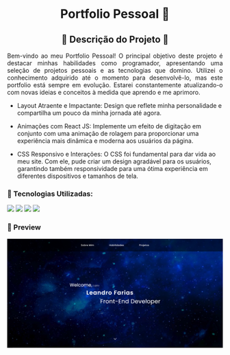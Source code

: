 <h1 align="center">Portfolio Pessoal  🚀 </h1> 

<h2 align='center'> 📜 Descrição do Projeto 📜 </h2> 

<p align="justify">Bem-vindo ao meu Portfolio Pessoal! O principal objetivo deste projeto é destacar minhas habilidades como programador, apresentando uma seleção de projetos pessoais e as tecnologias que domino. Utilizei o conhecimento adquirido até o momento para desenvolvê-lo, mas este portfolio está sempre em evolução. Estarei constantemente atualizando-o com novas ideias e conceitos à medida que aprendo e me aprimoro.</p>

- Layout Atraente e Impactante: Design que reflete minha personalidade e compartilha um pouco da minha jornada até agora.

- Animações com React JS: Implemente um efeito de digitação em conjunto com uma animação de rolagem para proporcionar uma experiência mais dinâmica e moderna aos usuários da página.

- CSS Responsivo e Interações: O CSS foi fundamental para dar vida ao meu site. Com ele, pude criar um design agradável para os usuários, garantindo também responsividade para uma ótima experiência em diferentes dispositivos e tamanhos de tela.

### 🚀 Tecnologias Utilizadas:

<div>
    <img src="https://img.shields.io/badge/HTML-0c1014?style=for-the-badge&logo=html5">
    <img src="https://img.shields.io/badge/CSS-0c1014?style=for-the-badge&logo=css3&logoColor=1572B6">
    <img src="https://img.shields.io/badge/JS-0c1014?style=for-the-badge&logo=javascript">
    <img src="https://shields.io/badge/react-black?logo=react&style=for-the-badge">
</div>

### 📸 Preview

<img src="src/assets/portfolio.png">